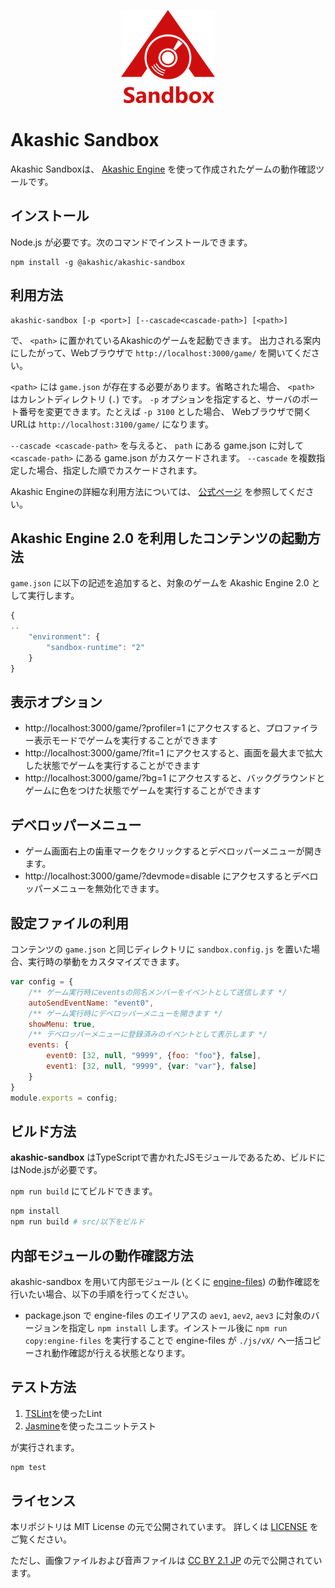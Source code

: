 <p align="center">
<img src="img/akashic-sandbox.png"/>
</p>

# Akashic Sandbox

Akashic Sandboxは、 [Akashic Engine](https://akashic-games.github.io/) を使って作成されたゲームの動作確認ツールです。

## インストール

Node.js が必要です。次のコマンドでインストールできます。

```
npm install -g @akashic/akashic-sandbox
```

## 利用方法

```
akashic-sandbox [-p <port>] [--cascade<cascade-path>] [<path>]
```

で、 `<path>` に置かれているAkashicのゲームを起動できます。
出力される案内にしたがって、Webブラウザで `http://localhost:3000/game/` を開いてください。

`<path>` には `game.json` が存在する必要があります。省略された場合、 `<path>` はカレントディレクトリ (`.`) です。
`-p` オプションを指定すると、サーバのポート番号を変更できます。たとえば `-p 3100` とした場合、 Webブラウザで開くURLは `http://localhost:3100/game/` になります。

`--cascade <cascade-path>` を与えると、 `path` にある game.json に対して `<cascade-path>` にある game.json がカスケードされます。
`--cascade` を複数指定した場合、指定した順でカスケードされます。

Akashic Engineの詳細な利用方法については、 [公式ページ](https://akashic-games.github.io/) を参照してください。

## Akashic Engine 2.0 を利用したコンテンツの起動方法

`game.json` に以下の記述を追加すると、対象のゲームを Akashic Engine 2.0 として実行します。

```js
{
..
	"environment": {
		"sandbox-runtime": "2"
	}
}
```

## 表示オプション

* http://localhost:3000/game/?profiler=1 にアクセスすると、プロファイラー表示モードでゲームを実行することができます
* http://localhost:3000/game/?fit=1 にアクセスすると、画面を最大まで拡大した状態でゲームを実行することができます
* http://localhost:3000/game/?bg=1 にアクセスすると、バックグラウンドとゲームに色をつけた状態でゲームを実行することができます

## デベロッパーメニュー

* ゲーム画面右上の歯車マークをクリックするとデベロッパーメニューが開きます。
* http://localhost:3000/game/?devmode=disable にアクセスするとデベロッパーメニューを無効化できます。

## 設定ファイルの利用

コンテンツの `game.json` と同じディレクトリに `sandbox.config.js` を置いた場合、実行時の挙動をカスタマイズできます。

```js
var config = {
	/** ゲーム実行時にeventsの同名メンバーをイベントとして送信します */
	autoSendEventName: "event0",
	/** ゲーム実行時にデベロッパーメニューを開きます */
	showMenu: true,
	/** デベロッパーメニューに登録済みのイベントとして表示します */
	events: {
		event0: [32, null, "9999", {foo: "foo"}, false],
		event1: [32, null, "9999", {var: "var"}, false]
	}
}
module.exports = config;
```

## ビルド方法

**akashic-sandbox** はTypeScriptで書かれたJSモジュールであるため、ビルドにはNode.jsが必要です。

`npm run build` にてビルドできます。

```sh
npm install
npm run build # src/以下をビルド
```

## 内部モジュールの動作確認方法

akashic-sandbox を用いて内部モジュール (とくに [engine-files](https://github.com/akashic-games/engine-files)) の動作確認を行いたい場合、以下の手順を行ってください。

* package.json で engine-files のエイリアスの `aev1`, `aev2`, `aev3` に対象のバージョンを指定し `npm install` します。インストール後に `npm run copy:engine-files`  を実行することで engine-files が `./js/vX/` へ一括コピーされ動作確認が行える状態となります。

## テスト方法

1. [TSLint](https://github.com/palantir/tslint "TSLint")を使ったLint
2. [Jasmine](http://jasmine.github.io/ "Jasmine")を使ったユニットテスト

が実行されます。

```sh
npm test
```

## ライセンス

本リポジトリは MIT License の元で公開されています。
詳しくは [LICENSE](./LICENSE) をご覧ください。

ただし、画像ファイルおよび音声ファイルは
[CC BY 2.1 JP](https://creativecommons.org/licenses/by/2.1/jp/) の元で公開されています。
